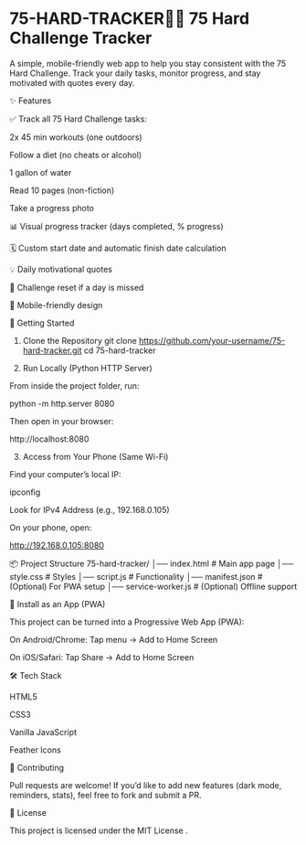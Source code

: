 # 75-HARD-TRACKER🏋️‍♂️ 75 Hard Challenge Tracker

A simple, mobile-friendly web app to help you stay consistent with the 75 Hard Challenge. Track your daily tasks, monitor progress, and stay motivated with quotes every day.


✨ Features

✅ Track all 75 Hard Challenge tasks:

2x 45 min workouts (one outdoors)

Follow a diet (no cheats or alcohol)

1 gallon of water

Read 10 pages (non-fiction)

Take a progress photo

📊 Visual progress tracker (days completed, % progress)

🗓 Custom start date and automatic finish date calculation

💡 Daily motivational quotes

🔄 Challenge reset if a day is missed

📱 Mobile-friendly design

🚀 Getting Started
1. Clone the Repository
git clone https://github.com/your-username/75-hard-tracker.git
cd 75-hard-tracker

2. Run Locally (Python HTTP Server)

From inside the project folder, run:

python -m http.server 8080


Then open in your browser:

http://localhost:8080

3. Access from Your Phone (Same Wi-Fi)

Find your computer’s local IP:

ipconfig


Look for IPv4 Address (e.g., 192.168.0.105)

On your phone, open:

http://192.168.0.105:8080

📦 Project Structure
75-hard-tracker/
│── index.html        # Main app page
│── style.css         # Styles
│── script.js         # Functionality
│── manifest.json     # (Optional) For PWA setup
│── service-worker.js # (Optional) Offline support

📱 Install as an App (PWA)

This project can be turned into a Progressive Web App (PWA):

On Android/Chrome: Tap menu → Add to Home Screen

On iOS/Safari: Tap Share → Add to Home Screen

🛠️ Tech Stack

HTML5

CSS3

Vanilla JavaScript

Feather Icons

🤝 Contributing

Pull requests are welcome! If you’d like to add new features (dark mode, reminders, stats), feel free to fork and submit a PR.

📜 License

This project is licensed under the MIT License
.
